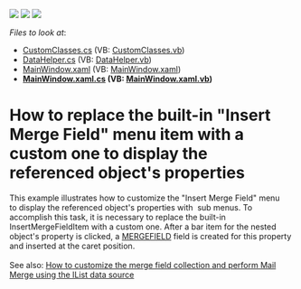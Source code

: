 <!-- default badges list -->
![](https://img.shields.io/endpoint?url=https://codecentral.devexpress.com/api/v1/VersionRange/128607832/17.1.3%2B)
[![](https://img.shields.io/badge/Open_in_DevExpress_Support_Center-FF7200?style=flat-square&logo=DevExpress&logoColor=white)](https://supportcenter.devexpress.com/ticket/details/T590736)
[![](https://img.shields.io/badge/📖_How_to_use_DevExpress_Examples-e9f6fc?style=flat-square)](https://docs.devexpress.com/GeneralInformation/403183)
<!-- default badges end -->
<!-- default file list -->
*Files to look at*:

* [CustomClasses.cs](./CS/WpfApplication1/Data/CustomClasses.cs) (VB: [CustomClasses.vb](./VB/WpfApplication1/Data/CustomClasses.vb))
* [DataHelper.cs](./CS/WpfApplication1/Data/DataHelper.cs) (VB: [DataHelper.vb](./VB/WpfApplication1/Data/DataHelper.vb))
* [MainWindow.xaml](./CS/WpfApplication1/MainWindow.xaml) (VB: [MainWindow.xaml](./VB/WpfApplication1/MainWindow.xaml))
* **[MainWindow.xaml.cs](./CS/WpfApplication1/MainWindow.xaml.cs) (VB: [MainWindow.xaml.vb](./VB/WpfApplication1/MainWindow.xaml.vb))**
<!-- default file list end -->
# How to replace the built-in "Insert Merge Field" menu item with a custom one to display the referenced object's properties


This example illustrates how to customize the "Insert Merge Field" menu to display the referenced object's properties with  sub menus. To accomplish this task, it is necessary to replace the built-in InsertMergeFieldItem with a custom one. After a bar item for the nested object's property is clicked, a <a href="https://documentation.devexpress.com/WPF/10303/Controls-and-Libraries/Rich-Text-Editor/Fields/Field-Codes/MERGEFIELD">MERGEFIELD</a> field is created for this property and inserted at the caret position.<br><br>See also: <a href="https://www.devexpress.com/Support/Center/p/T532297">How to customize the merge field collection and perform Mail Merge using the IList data source</a>

<br/>


